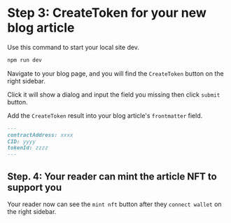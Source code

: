 # Step 3: CreateToken for your new blog article

Use this command to start your local site dev.

```sh
npm run dev
```

Navigate to your blog page, and you will find the `CreateToken` button on the right sidebar.

Click it will show a dialog and input the field you missing then click `submit` button.

Add the `CreateToken` result into your blog article's `frontmatter` field.

```md
---
contractAddress: xxxx
CID: yyyy
tokenId: zzzz
---

```

## Step. 4: Your reader can mint the article NFT to support you

Your reader now can see the `mint nft` button after they `connect wallet` on the right sidebar.

